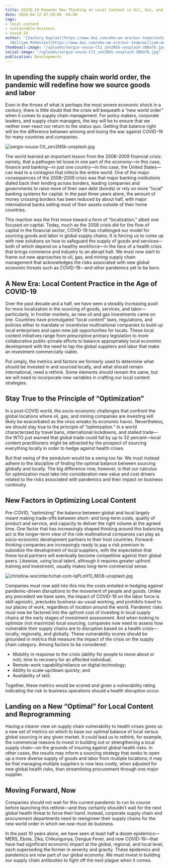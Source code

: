 ```yaml
---
title: COVID-19 Demands New Thinking on Local Content in Oil, Gas, and Mining
date: 2020-04-12 07:58:00 -04:00
tags:
- local-content
- sustainable-business
- covid-19
author: "[Zachary Kaplan](https://www.dai.com/who-we-are/our-team/zachary-kaplan),
  [William McKenzie](https://www.dai.com/who-we-are/our-team/william-mckenzie)"
thumbnail-image: "/uploads/sergio-souza-CtI_zen2NSk-unsplash-388a7b.jpg"
social-image: "/uploads/sergio-souza-CtI_zen2NSk-unsplash-388a7b.jpg"
publication: Developments
---
```


## In upending the supply chain world order, the pandemic will redefine how we source goods and labor

Even in the throes of what is perhaps the most severe economic shock in a century, there is little doubt that the crisis will bequeath a “new world order” when it comes to supply chain management. For policy makers, corporate leaders, and supply chain managers, the key will be to ensure that we neither over-react nor return to the status quo. Getting that balance right will be the difference between winning and losing the war against COVID-19 for many countries and companies. 




![sergio-souza-CtI_zen2NSk-unsplash.jpg](/uploads/sergio-souza-CtI_zen2NSk-unsplash.jpg)

The world learned an important lesson from the 2008–2009 financial crisis: namely, that a pathogen let loose in one part of the economy—in this case, finance and banking—in just one country—in this case, the United States—can lead to a contagion that infects the entire world. One of the major consequences of the 2008–2009 crisis was that major banking institutions dialed back their lending across borders, leading companies and governments to raise more of their own debt (bonds) or rely on more “local” banking systems for capital. In the past three years alone, the amount of money crossing borders has been reduced by about half, with major international banks selling most of their assets outside of their home countries.

This reaction was the first move toward a form of “localization,” albeit one focused on capital. Today, much as the 2008 crisis did for the flow of capital in the financial sector, COVID-19 has challenged our model for sourcing goods and labor in global supply chains. It is forcing us to come up with new solutions on how to safeguard the supply of goods and services—both of which depend on a healthy workforce—in the face of a health crisis that brings commerce and industry to an abrupt halt. We must now start to frame out new approaches to oil, gas, and mining supply chain management that acknowledges the risks associated with new global economic threats such as COVID-19—and other pandemics yet to be born.

## A New Era: Local Content Practice in the Age of COVID-19

Over the past decade and a half, we have seen a steadily increasing push for more localization in the sourcing of goods, services, and labor—particularly, in frontier markets, as new oil and gas investments came on line. Countries have promulgated “local content” laws, regulations, and policies either to mandate or incentivize multinational companies to build up local enterprises and open new job opportunities for locals. These local content initiatives range from prescriptive primary legislation to more collaborative public-private efforts to balance appropriately local economic development with the need to tap the global suppliers and labor that make an investment commercially viable.

Put simply, the metrics and factors we formerly used to determine what should be invested in and sourced locally, and what should remain international, need a rethink. Some elements should remain the same, but we will need to incorporate new variables in crafting our local content strategies.

## Stay True to the Principle of “Optimization”

In a post-COVID world, the socio-economic challenges that confront the global locations where oil, gas, and mining companies are investing will likely be exacerbated as the virus wreaks its economic havoc. Nevertheless, we should stay true to the principle of “optimization.” In a world characterized by travel bans, international lockdowns, and stalled trade—the WTO just warned that global trade could fall by up to 32 percent—local content practitioners might be attracted by the prospect of sourcing everything locally in order to hedge against health crises.

But that swing of the pendulum would be a swing too far. We must instead adhere to the discipline of finding the optimal balance between sourcing globally and locally. The big difference now, however, is that our calculus for optimization must take into consideration new value and cost drivers related to the risks associated with pandemics and their impact on business continuity.

## New Factors in Optimizing Local Content

Pre-COVID, “optimizing” the balance between global and local largely meant making trade-offs between short- and long-term costs, quality of product and service, and capacity to deliver the right volume at the agreed time. One factor that has increasingly shaped thinking around this balancing act is the longer-term view of the role multinational companies can play as socio-economic development partners to their host countries. Forward-thinking companies are increasingly ready to pay a risk premium to subsidize the development of local suppliers, with the expectation that these local partners will eventually become competitive against their global peers. Likewise, using local talent, although it requires greater upfront training and investment, usually makes long-term commercial sense.

![christina-wocintechchat-com-lqPLmYD_MO8-unsplash.jpg](/uploads/christina-wocintechchat-com-lqPLmYD_MO8-unsplash.jpg)

Companies must now add into this mix the costs entailed in hedging against pandemic-driven disruptions to the movement of people and goods. Unlike any precedent we have seen, the impact of COVID-19 on the labor force is skill-agnostic, precludes business-as-usual working, and prohibits travel to our places of work, regardless of location around the world. Pandemic risks must now be factored into the upfront cost of investing in local supply chains at the early stages of investment assessment. And when looking to optimize (not maximize) local sourcing, companies now need to assess how vulnerable their supply chains are to disruption based on a health crisis—locally, regionally, and globally. These vulnerability scores should be grounded in metrics that measure the impact of the crisis on the supply chain category. Among factors to be considered:

* Mobility in response to the crisis (ability for people to move about or not); time to recovery for an affected individual;
* Remote-work capability/reliance on digital technology;
* Ability to scale-up/down quickly; and
* Availability of skill.

Together, these metrics would be scored and given a vulnerability rating indicating the risk to business operations should a health disruption occur.

## Landing on a New “Optimal” for Local Content and Reprogramming

Having a clearer view on supply chain vulnerability to health crises gives us a new set of metrics on which to base our optimal balance of local versus global sourcing in any given market. It could lead us to rethink, for example, the commercial reasons to invest in building out or strengthening a local supply chain—on the grounds of insuring against global health risks. In other cases, the results may inform a sourcing strategy that seeks to open up a more diverse supply of goods and labor from multiple locations; it may be that managing multiple suppliers is now less costly, when adjusted for new global health risks, than streamlining procurement through one major supplier.

## Moving Forward, Now

Companies should not wait for this current pandemic to run its course before launching this rethink—and they certainly shouldn’t wait for the next global health threat to force their hand. Instead, corporate supply chain and procurement departments need to reengineer their supply chains for the new world order in which we now must do business.

In the past 10 years alone, we have seen at least half a dozen epidemics—MERS, Ebola, Zika, Chikungunya, Dengue Fever, and now COVID-19—that have had significant economic impact at the global, regional, and local level, each superseding the former in severity and gravity. These epidemics and pandemics are now part of our global economy. We must invest in building our supply chain antibodies to fight off the next plague when it comes.
